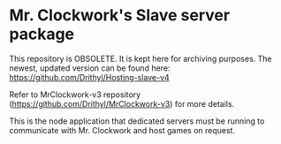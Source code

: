# Mr. Clockwork's Slave server package

This repository is OBSOLETE. It is kept here for archiving purposes. The newest, updated version can be found here: https://github.com/Drithyl/Hosting-slave-v4

Refer to MrClockwork-v3 repository (https://github.com/Drithyl/MrClockwork-v3) for more details.

This is the node application that dedicated servers must be running to communicate with Mr. Clockwork and host games on request.
